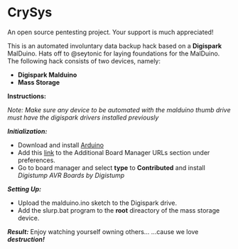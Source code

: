# CrySys
An open source pentesting project. Your support is much appreciated!

This is an automated involuntary data backup hack based on a **Digispark** MalDuino.
Hats off to @seytonic for laying foundations for the MalDuino.
The following hack consists of two devices, namely:
* __Digispark Malduino__
* __Mass Storage__

__Instructions:__

  _Note: Make sure any device to be automated with the malduino thumb drive must have the digispark drivers installed previously_

___Initialization:___
* Download and install [Arduino](https://www.arduino.cc/en/Main/Software)
* Add this [link](https://raw.githubusercontent.com/digistump/arduino-boards-index/master/package_digistump_index.json) to the Additional Board Manager URLs section under preferences.
* Go to board manager and select __type__ to __Contributed__ and install _Digistump AVR Boards by Digistump_

___Setting Up:___
* Upload the malduino.ino sketch to the Digispark drive.
* Add the slurp.bat program to the __root__ direactory of the mass storage device.

___Result:___
Enjoy watching yourself owning others...
...cause we love ___destruction!___
